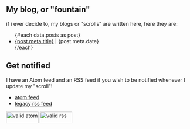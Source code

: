 <script>
	export let data;
	import validrss from "/assets/buttons/validrss.png";
	import validatom from "/assets/buttons/validatom.png";
</script>

<style>
img {
    width: 88px;
    height: 31px;
}
</style>

## My blog, or "fountain"

if i ever decide to, my blogs or "scrolls" are written here, here they are:

<ul>
{#each data.posts as post}
<li><a href="{post.path}">{post.meta.title}</a> | {post.meta.date}</li>
{/each}
</ul>

## Get notified

I have an Atom feed and an RSS feed if you wish to be notified whenever I update my "scroll"!

- [<i class="fa-solid fa-atom"></i> atom feed](/blog/atom.xml)
- [<i class="fa-solid fa-rss"></i> legacy rss feed](/blog/rss.xml)

[![valid atom]({validatom})](https://validator.w3.org/feed/check.cgi?url=https%3A//t480.dev/blog/atom.xml)
[![valid rss]({validrss})](https://validator.w3.org/feed/check.cgi?url=https%3A//t480.dev/blog/rss.xml)
